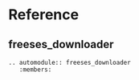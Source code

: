 # Reference

## freeses_downloader

```{eval-rst}
.. automodule:: freeses_downloader
   :members:
```
